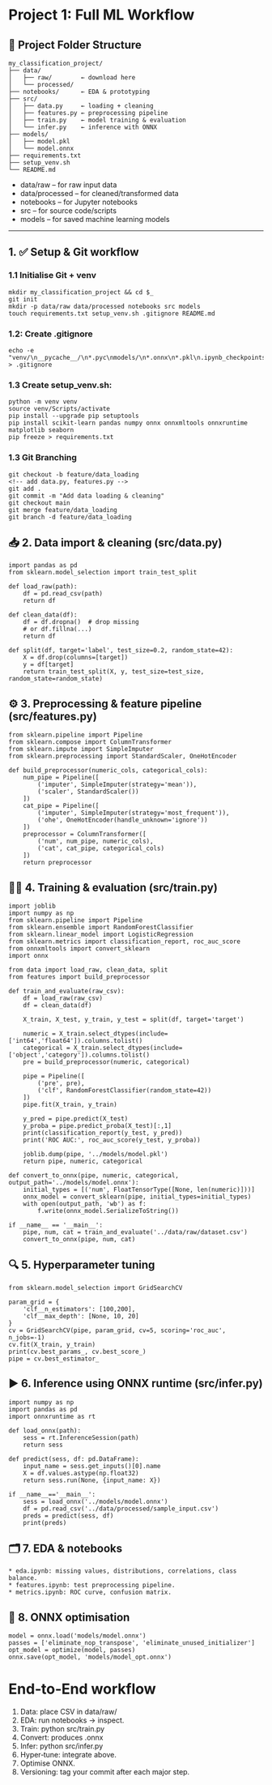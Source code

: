 # Project 1: Full ML Workflow

## 📁 Project Folder Structure
    my_classification_project/
    ├── data/
    │   ├── raw/        ← download here
    │   └── processed/
    ├── notebooks/      ← EDA & prototyping
    ├── src/
    │   ├── data.py     ← loading + cleaning
    │   ├── features.py ← preprocessing pipeline
    │   ├── train.py    ← model training & evaluation
    │   └── infer.py    ← inference with ONNX
    ├── models/
    │   ├── model.pkl
    │   └── model.onnx
    ├── requirements.txt
    ├── setup_venv.sh
    └── README.md

* data/raw – for raw input data
* data/processed – for cleaned/transformed data
* notebooks – for Jupyter notebooks
* src – for source code/scripts
* models – for saved machine learning models

<hr>

## 1. ✅ Setup & Git workflow
### 1.1 Initialise Git + venv
    mkdir my_classification_project && cd $_
    git init
    mkdir -p data/raw data/processed notebooks src models
    touch requirements.txt setup_venv.sh .gitignore README.md

<!-- Use touch setup_venv.sh only if you want to create an empty script file to edit later.
        Use bash setup_venv.sh  when you have a completed script ready and want to run it to perform the setup tasks 
        (e.g., create venv, install packages). -->

<!-- You need to create the setup_venv.sh script manually 
    (or via a command like your cat << EOF), 
    it is not created automatically by python -m venv. 
    python -m venv only creates the virtual environment folder (venv/), not any setup scripts.-->

### 1.2: Create .gitignore
    echo -e "venv/\n__pycache__/\n*.pyc\nmodels/\n*.onnx\n*.pkl\n.ipynb_checkpoints/\ndata/processed/" > .gitignore

### 1.3 Create setup_venv.sh:
<!--    touch setup_venv.sh 
or 
        cat << EOF > setup_venv.sh 
        > python -m venv venv .....
        ....
        > EOF    → this acts as end of text - save and exit CLI

-->
    python -m venv venv
    source venv/Scripts/activate
    pip install --upgrade pip setuptools
    pip install scikit-learn pandas numpy onnx onnxmltools onnxruntime matplotlib seaborn
    pip freeze > requirements.txt

### 1.3 Git Branching
    git checkout -b feature/data_loading
    <!-- add data.py, features.py -->
    git add .
    git commit -m "Add data loading & cleaning"
    git checkout main
    git merge feature/data_loading
    git branch -d feature/data_loading


## 📥 2. Data import & cleaning (src/data.py)
<!-- src/data.py -->
    import pandas as pd
    from sklearn.model_selection import train_test_split

    def load_raw(path):
        df = pd.read_csv(path)
        return df

    def clean_data(df):
        df = df.dropna()  # drop missing
        # or df.fillna(...)
        return df

    def split(df, target='label', test_size=0.2, random_state=42):
        X = df.drop(columns=[target])
        y = df[target]
        return train_test_split(X, y, test_size=test_size, random_state=random_state)


## ⚙️ 3. Preprocessing & feature pipeline (src/features.py)
<!-- src/features.py -->
    from sklearn.pipeline import Pipeline
    from sklearn.compose import ColumnTransformer
    from sklearn.impute import SimpleImputer
    from sklearn.preprocessing import StandardScaler, OneHotEncoder

    def build_preprocessor(numeric_cols, categorical_cols):
        num_pipe = Pipeline([
            ('imputer', SimpleImputer(strategy='mean')),
            ('scaler', StandardScaler())
        ])
        cat_pipe = Pipeline([
            ('imputer', SimpleImputer(strategy='most_frequent')),
            ('ohe', OneHotEncoder(handle_unknown='ignore'))
        ])
        preprocessor = ColumnTransformer([
            ('num', num_pipe, numeric_cols),
            ('cat', cat_pipe, categorical_cols)
        ])
        return preprocessor


## 🏋️‍♂️ 4. Training & evaluation (src/train.py)
<!-- src/train.py -->
    import joblib
    import numpy as np
    from sklearn.pipeline import Pipeline
    from sklearn.ensemble import RandomForestClassifier
    from sklearn.linear_model import LogisticRegression
    from sklearn.metrics import classification_report, roc_auc_score
    from onnxmltools import convert_sklearn
    import onnx

    from data import load_raw, clean_data, split
    from features import build_preprocessor

    def train_and_evaluate(raw_csv):
        df = load_raw(raw_csv)
        df = clean_data(df)

        X_train, X_test, y_train, y_test = split(df, target='target')

        numeric = X_train.select_dtypes(include=['int64','float64']).columns.tolist()
        categorical = X_train.select_dtypes(include=['object','category']).columns.tolist()
        pre = build_preprocessor(numeric, categorical)

        pipe = Pipeline([
            ('pre', pre),
            ('clf', RandomForestClassifier(random_state=42))
        ])
        pipe.fit(X_train, y_train)

        y_pred = pipe.predict(X_test)
        y_proba = pipe.predict_proba(X_test)[:,1]
        print(classification_report(y_test, y_pred))
        print('ROC AUC:', roc_auc_score(y_test, y_proba))

        joblib.dump(pipe, '../models/model.pkl')
        return pipe, numeric, categorical

    def convert_to_onnx(pipe, numeric, categorical, output_path='../models/model.onnx'):
        initial_types = [('num', FloatTensorType([None, len(numeric)]))]
        onnx_model = convert_sklearn(pipe, initial_types=initial_types)
        with open(output_path, 'wb') as f:
            f.write(onnx_model.SerializeToString())

    if __name__ == '__main__':
        pipe, num, cat = train_and_evaluate('../data/raw/dataset.csv')
        convert_to_onnx(pipe, num, cat)


## 🔍 5. Hyperparameter tuning
<!-- Use GridSearchCV inside pipeline before .fit(): -->
    from sklearn.model_selection import GridSearchCV

    param_grid = {
        'clf__n_estimators': [100,200],
        'clf__max_depth': [None, 10, 20]
    }
    cv = GridSearchCV(pipe, param_grid, cv=5, scoring='roc_auc', n_jobs=-1)
    cv.fit(X_train, y_train)
    print(cv.best_params_, cv.best_score_)
    pipe = cv.best_estimator_


## ▶️ 6. Inference using ONNX runtime (src/infer.py)
<!-- src/infer.py -->
    import numpy as np
    import pandas as pd
    import onnxruntime as rt

    def load_onnx(path):
        sess = rt.InferenceSession(path)
        return sess

    def predict(sess, df: pd.DataFrame):
        input_name = sess.get_inputs()[0].name
        X = df.values.astype(np.float32)
        return sess.run(None, {input_name: X})

    if __name__=='__main__':
        sess = load_onnx('../models/model.onnx')
        df = pd.read_csv('../data/processed/sample_input.csv')
        preds = predict(sess, df)
        print(preds)


## 🗂️ 7. EDA & notebooks
<!-- In notebooks/, include: -->

    * eda.ipynb: missing values, distributions, correlations, class balance.
    * features.ipynb: test preprocessing pipeline.
    * metrics.ipynb: ROC curve, confusion matrix.


## 🧠 8. ONNX optimisation
<!-- You can use onnxoptimizer to strip unused nodes: -->
    model = onnx.load('models/model.onnx')
    passes = ['eliminate_nop_transpose', 'eliminate_unused_initializer']
    opt_model = optimize(model, passes)
    onnx.save(opt_model, 'models/model_opt.onnx')


# End‑to‑End workflow
1. Data: place CSV in data/raw/
2. EDA: run notebooks → inspect.
3. Train: python src/train.py
4. Convert: produces .onnx
5. Infer: python src/infer.py
6. Hyper‑tune: integrate above.
7. Optimise ONNX.
8. Versioning: tag your commit after each major step.